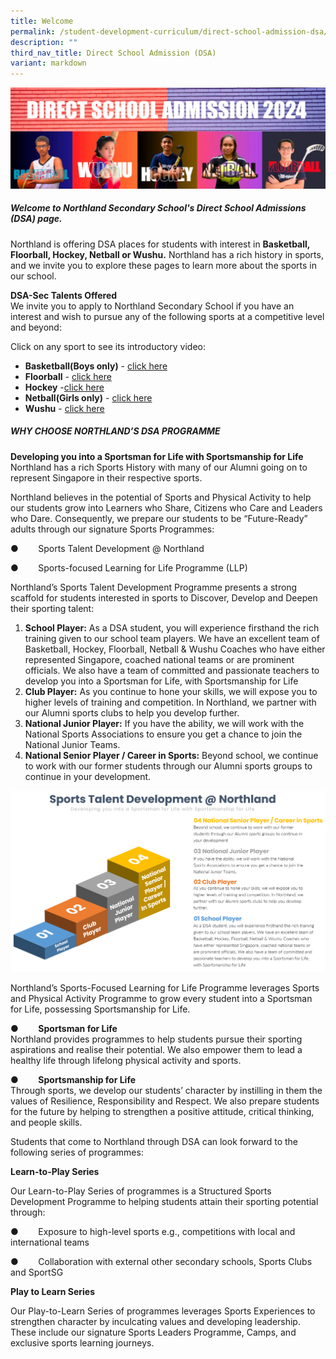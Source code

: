 ```yaml
---
title: Welcome
permalink: /student-development-curriculum/direct-school-admission-dsa/welcome/
description: ""
third_nav_title: Direct School Admission (DSA)
variant: markdown
---
```

![DSA Banner](/images/WhatsApp_Image_2024_04_22_at_11_17_38.jpg)
##### Welcome to Northland Secondary School's Direct School Admissions (DSA) page.
Northland is offering DSA places for students with interest in **Basketball, Floorball, Hockey, Netball or Wushu.** Northland has a rich history in sports, and we invite you to explore these pages to learn more about the sports in our school.

**DSA-Sec Talents Offered**  
We invite you to apply to Northland Secondary School if you have an interest and wish to pursue any of the following sports at a competitive level and beyond:       

Click on any sport to see its introductory video:
* **Basketball(Boys only)** - [click here](https://drive.google.com/file/d/1828bf47yznO1o0CU0k0ohS-tGoue-9Yv/view?usp=share_link)
* **Floorball** - [click here](https://drive.google.com/file/d/1P11-PBlNhW8Lc5Yb-C-vRLmSlwRTCEXT/view?usp=share_link)
* **Hockey** -[click here](https://drive.google.com/file/d/18eIiIQUZvkpss9SfCmtmw7lkA80RF3-T/view?usp=share_link)
* **Netball(Girls only)** - [click here](https://drive.google.com/file/d/1g8s-L7HKT-fqV89fO_yAZWxWWTnS6rKU/view?usp=share_link)
* **Wushu** - [click here](https://drive.google.com/file/d/1SPDrdUioeu4liv55LIzr-Fhc2dObq7BL/view?usp=share_link)

       
##### **WHY CHOOSE NORTHLAND’S DSA PROGRAMME**

**Developing you into a Sportsman for Life with Sportsmanship for Life**  
Northland has a rich Sports History with many of our Alumni going on to represent Singapore in their respective sports.

Northland believes in the potential of Sports and Physical Activity to help our students grow into Learners who Share, Citizens who Care and Leaders who Dare. Consequently, we prepare our students to be “Future-Ready” adults through our signature Sports Programmes:

●        Sports Talent Development @ Northland

●        Sports-focused Learning for Life Programme (LLP)

Northland’s Sports Talent Development Programme presents a strong scaffold for students interested in sports to Discover, Develop and Deepen their sporting talent:

1.  **School Player:** As a DSA student, you will experience firsthand the rich training given to our school team players. We have an excellent team of Basketball, Hockey, Floorball, Netball & Wushu Coaches who have either represented Singapore, coached national teams or are prominent officials. We also have a team of committed and passionate teachers to develop you into a Sportsman for Life, with Sportsmanship for Life
2.  **Club Player:** As you continue to hone your skills, we will expose you to higher levels of training and competition. In Northland, we partner with our Alumni sports clubs to help you develop further.
3.   **National Junior Player:** If you have the ability, we will work with the National Sports Associations to ensure you get a chance to join the National Junior Teams.
4.  **National Senior Player / Career in Sports:** Beyond school, we continue to work with our former students through our Alumni sports groups to continue in your development.

![](/images/infographics%20-%20sports%20talent%20development%20@%20northland.png)

Northland’s Sports-Focused Learning for Life Programme leverages Sports and Physical Activity Programme to grow every student into a Sportsman for Life, possessing Sportsmanship for Life.

●        **Sportsman for Life**  
Northland provides programmes to help students pursue their sporting aspirations and realise their potential. We also empower them to lead a healthy life through lifelong physical activity and sports.

●        **Sportsmanship for Life**  
Through sports, we develop our students’ character by instilling in them the values of Resilience, Responsibility and Respect. We also prepare students for the future by helping to strengthen a positive attitude, critical thinking, and people skills.

Students that come to Northland through DSA can look forward to the following series of programmes:

**Learn-to-Play Series**

Our Learn-to-Play Series of programmes is a Structured Sports Development Programme to helping students attain their sporting potential through:

●        Exposure to high-level sports e.g., competitions with local and international teams

●        Collaboration with external other secondary schools, Sports Clubs and SportSG

**Play to Learn Series**

Our Play-to-Learn Series of programmes leverages Sports Experiences to strengthen character by inculcating values and developing leadership. These include our signature Sports Leaders Programme, Camps, and exclusive sports learning journeys.